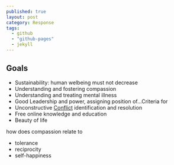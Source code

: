 ```yaml
---
published: true
layout: post
category: Response
tags: 
  - github
  - "github-pages"
  - jekyll
---
```


## Goals

* Sustainability: human welbeing must not decrease
* Understanding and fostering compassion
* Understanding and treating mental illness
* Good Leadership and power, assigning position of...Criteria for
* Unconstructive [Conflict](http://www.beyondintractability.org/educationtraining/dealing-constructively-intractable-conflicts) identification and resolution
* Free online knowledge and education
* Beauty of life

how does compassion relate to 

* tolerance
* reciprocity
* self-happiness
